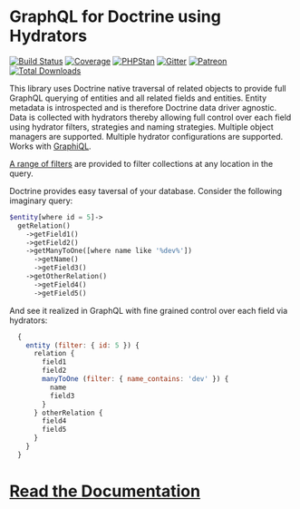 GraphQL for Doctrine using Hydrators
====================================

[![Build Status](https://travis-ci.org/API-Skeletons/zf-doctrine-graphql.svg)](https://travis-ci.org/API-Skeletons/zf-doctrine-graphql)
[![Coverage](https://coveralls.io/repos/github/API-Skeletons/zf-doctrine-graphql/badge.svg?branch=master&124)](https://coveralls.io/repos/github/API-Skeletons/zf-doctrine-graphql/badge.svg?branch=master&124)
[![PHPStan](https://img.shields.io/badge/PHPStan-enabled-brightgreen.svg?style=flat)](https://github.com/phpstan/phpstan)
[![Gitter](https://badges.gitter.im/api-skeletons/open-source.svg)](https://gitter.im/api-skeletons/open-source)
[![Patreon](https://img.shields.io/badge/patreon-donate-yellow.svg)](https://www.patreon.com/apiskeletons)
[![Total Downloads](https://poser.pugx.org/api-skeletons/zf-doctrine-graphql/downloads)](https://packagist.org/packages/api-skeletons/zf-doctrine-graphql)

This library uses Doctrine native traversal of related objects to provide full GraphQL
querying of entities and all related fields and entities.
Entity metadata is introspected and is therefore Doctrine data driver agnostic.
Data is collected with hydrators thereby
allowing full control over each field using hydrator filters, strategies and naming strategies.
Multiple object managers are supported. Multiple hydrator configurations are supported.
Works with [GraphiQL](https://github.com/graphql/graphiql).

[A range of filters](http://graphql.apiskeletons.com/en/latest/queries.html)
are provided to filter collections at any location in the query.

Doctrine provides easy taversal of your database.  Consider the following imaginary query:
```php
$entity[where id = 5]->
  getRelation()
    ->getField1()
    ->getField2()
    ->getManyToOne([where name like '%dev%'])
      ->getName()
      ->getField3()
    ->getOtherRelation()
      ->getField4()
      ->getField5()
```

And see it realized in GraphQL with fine grained control over each field via hydrators:

```js
  { 
    entity (filter: { id: 5 }) { 
      relation { 
        field1 
        field2 
        manyToOne (filter: { name_contains: 'dev' }) { 
          name 
          field3 
        } 
      } otherRelation { 
        field4 
        field5 
      } 
    } 
  }
```


[Read the Documentation](http://graphql.apiskeletons.com)
==========================================================
